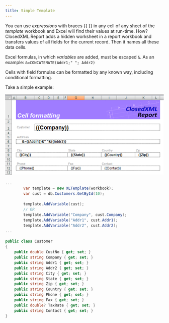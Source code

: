 ```yaml
---
title: Simple Template
---
```


You can use _expressions_ with braces {{ }} in any cell of any sheet of the _template_
workbook and Excel will find their values at run-time. How? ClosedXML.Report adds a hidden worksheet in a report
workbook and transfers values of all fields for the current record. Then it names all these data cells.

Excel formulas, in which _variables_ are added, must be escaped `&`. As an example: `&=CONCATENATE(Addr1;" "; Addr2)`

Cells with field formulas can be formatted by any known way, including conditional formatting.

Take a simple example:

![simpletemplate](../../images/35029927-31d53e8a-fb6e-11e7-8e9d-0bbeae351b1b.png)

```c#
...
        var template = new XLTemplate(workbook);
        var cust = db.Customers.GetById(10);

        template.AddVariable(cust);
        // OR
        template.AddVariable("Company", cust.Company);
        template.AddVariable("Addr1", cust.Addr1);
        template.AddVariable("Addr2", cust.Addr2);
...

public class Customer
{
	public double CustNo { get; set; }
	public string Company { get; set; }
	public string Addr1 { get; set; }
	public string Addr2 { get; set; }
	public string City { get; set; }
	public string State { get; set; }
	public string Zip { get; set; }
	public string Country { get; set; }
	public string Phone { get; set; }
	public string Fax { get; set; }
	public double? TaxRate { get; set; }
	public string Contact { get; set; }
}

```